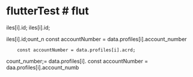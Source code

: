 # flutterTest # flut
iles[i].id;
iles[i].id;

iles[i].id;ount_n
        const accountNumber = data.profiles[i].account_number

        const accountNumber = data.profiles[i].acrd;   
count_number;= data.profiles[i].
        const accountNumber = daa.profiles[i].account_numb
